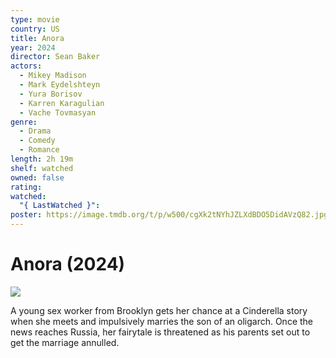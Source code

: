 ```yaml
---
type: movie
country: US
title: Anora
year: 2024
director: Sean Baker
actors:
  - Mikey Madison
  - Mark Eydelshteyn
  - Yura Borisov
  - Karren Karagulian
  - Vache Tovmasyan
genre:
  - Drama
  - Comedy
  - Romance
length: 2h 19m
shelf: watched
owned: false
rating:
watched:
  "{ LastWatched }":
poster: https://image.tmdb.org/t/p/w500/cgXk2tNYhJZLXdBDO5DidAVzQ82.jpg
---
```


# Anora (2024)

![](https://image.tmdb.org/t/p/w500/cgXk2tNYhJZLXdBDO5DidAVzQ82.jpg)

A young sex worker from Brooklyn gets her chance at a Cinderella story when she meets and impulsively marries the son of an oligarch. Once the news reaches Russia, her fairytale is threatened as his parents set out to get the marriage annulled.

